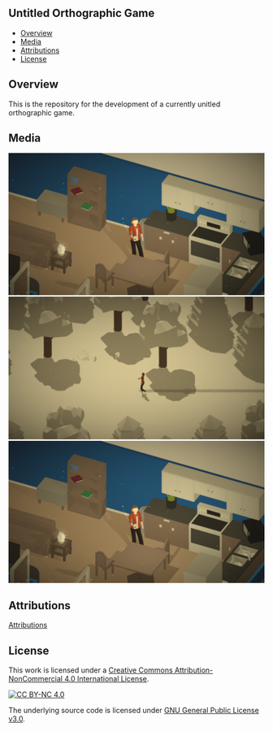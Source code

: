 ## Untitled Orthographic Game

- [Overview](#overview)
- [Media](#media)
- [Attributions](#attributions)
- [License](#license)

<a name="overview"/></a>
## Overview
This is the repository for the development of a currently unitled orthographic game.

<a name="media"/></a>
## Media
![Concept Image](docs/images/banner.png)
![Concept Image 2](docs/images/banner-2.png)
![Concept Image 3](docs/images/banner-3.png)
  
<a name="attributions"></a>
## Attributions
[Attributions](NOTICE.md)

<a name="license"></a>
## License
This work is licensed under a [Creative Commons Attribution-NonCommercial 4.0 International License][cc-by-nc].

[![CC BY-NC 4.0][cc-by-nc-image]][cc-by-nc]

[cc-by-nc]: http://creativecommons.org/licenses/by-nc/4.0/
[cc-by-nc-image]: https://licensebuttons.net/l/by-nc/4.0/88x31.png
[cc-by-nc-shield]: https://img.shields.io/badge/License-CC%20BY--NC%204.0-lightgrey.svg

The underlying source code is licensed under [GNU General Public License v3.0](LICENSE.md).
